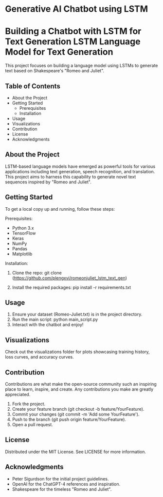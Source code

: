 # Generative AI Chatbot using LSTM
Building a Chatbot with LSTM for Text Generation
LSTM Language Model for Text Generation
=======================================

This project focuses on building a language model using LSTMs to generate text based on Shakespeare's "Romeo and Juliet".

Table of Contents
-----------------

- About the Project
- Getting Started
  - Prerequisites
  - Installation
- Usage
- Visualizations
- Contribution
- License
- Acknowledgments

About the Project
-----------------

LSTM-based language models have emerged as powerful tools for various applications including text generation, speech recognition, and translation. This project aims to harness this capability to generate novel text sequences inspired by "Romeo and Juliet".

Getting Started
---------------

To get a local copy up and running, follow these steps:

Prerequisites:
- Python 3.x
- TensorFlow
- Keras
- NumPy
- Pandas
- Matplotlib

Installation:
1. Clone the repo:
git clone (https://github.com/plengxvi/romeonjuliet_lstm_text_gen)

2. Install the required packages:
pip install -r requirements.txt

Usage
-----

1. Ensure your dataset (Romeo-Juliet.txt) is in the project directory.
2. Run the main script:
python main_script.py
3. Interact with the chatbot and enjoy!

Visualizations
--------------

Check out the visualizations folder for plots showcasing training history, loss curves, and accuracy curves.

Contribution
------------

Contributions are what make the open-source community such an inspiring place to learn, inspire, and create. Any contributions you make are greatly appreciated.

1. Fork the project.
2. Create your feature branch (git checkout -b feature/YourFeature).
3. Commit your changes (git commit -m 'Add some YourFeature').
4. Push to the branch (git push origin feature/YourFeature).
5. Open a pull request.

License
-------

Distributed under the MIT License. See LICENSE for more information.

Acknowledgments
---------------

- Peter Sigurdson for the initial project guidelines.
- OpenAI for the ChatGPT-4 references and inspiration.
- Shakespeare for the timeless "Romeo and Juliet".

